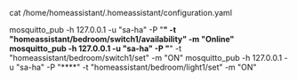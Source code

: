 cat /home/homeassistant/.homeassistant/configuration.yaml

 mosquitto_pub -h 127.0.0.1 -u "sa-ha" -P "****" -t "homeassistant/bedroom/switch1/availability" -m "Online"
 mosquitto_pub -h 127.0.0.1 -u "sa-ha" -P "****" -t "homeassistant/bedroom/switch1/set" -m "ON"
 mosquitto_pub -h 127.0.0.1 -u "sa-ha" -P "****" -t "homeassistant/bedroom/light1/set" -m "ON"
